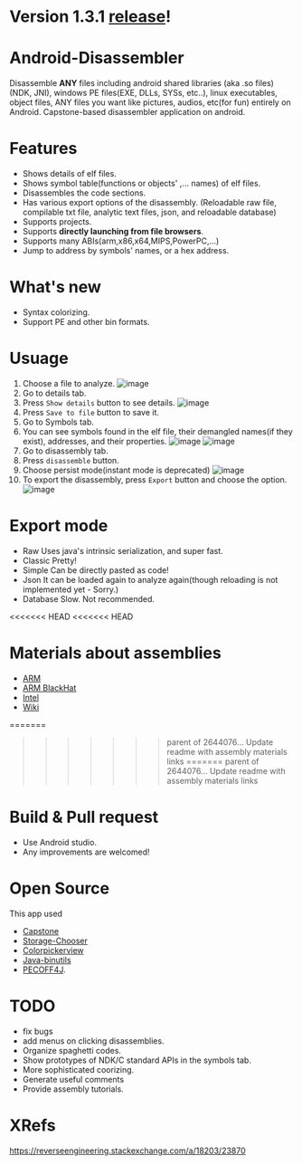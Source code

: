 # Version 1.3.1 [release](https://github.com/KYHSGeekCode/Android-Disassembler/releases)!

# Android-Disassembler
Disassemble **ANY** files including android shared libraries (aka .so files) (NDK, JNI), windows PE files(EXE, DLLs, SYSs, etc..), linux executables, object files, ANY files you want like pictures, audios, etc(for fun) entirely on Android. Capstone-based disassembler application on android.

# Features
- Shows details of elf files.
- Shows symbol table(functions or objects' ,... names) of elf files.
- Disassembles the code sections.
- Has various export options of the disassembly. (Reloadable raw file, compilable txt file, analytic text files, json, and  reloadable database)
- Supports projects.
- Supports **directly launching from file browsers**.
- Supports many ABIs(arm,x86,x64,MIPS,PowerPC,...)
- Jump to address by symbols' names, or a hex address.

# What's new
 - Syntax colorizing.
 - Support PE and other bin formats.
 
# Usuage
1. Choose a file to analyze.
![image](images/Screenshot_20181022-192706.png)
1. Go to details tab.
1. Press `Show details` button to see details.
![image](images/Screenshot_20181022-192953.png)
1. Press `Save to file` button to save it.
1. Go to Symbols tab.
1. You can see symbols found in the elf file, their demangled names(if they exist), addresses, and their properties.
![image](images/Screenshot_20181022-193032.png)
![image](images/Screenshot_20181022-193042.png)
1. Go to disassembly tab.
1. Press `disassemble` button.
1. Choose persist mode(instant mode is deprecated)
![image](images/Screenshot_20181113-230726.png)
1. To export the disassembly, press `Export` button and choose the option.
![image](images/Screenshot_20181022-193127.png)

# Export mode
 - Raw
Uses java's intrinsic serialization, and super fast.
 - Classic
Pretty!
 - Simple
Can be directly pasted as code!
 - Json
It can be loaded again to analyze again(though reloading is not implemented yet - Sorry.)
 - Database
Slow. Not recommended.

<<<<<<< HEAD
<<<<<<< HEAD
# Materials about assemblies
 - [ARM](https://www.google.co.kr/url?sa=t&source=web&rct=j&url=http://arantxa.ii.uam.es/~gdrivera/sed/docs/ARMBook.pdf&ved=2ahUKEwjagIuEzOTeAhXHvLwKHeWcCnYQFjAAegQIBBAB&usg=AOvVaw2WWago0qaeDy06z0pgVR3n)
 - [ARM BlackHat](https://www.google.com/url?q=https://www.blackhat.com/presentations/bh-europe-04/bh-eu-04-dehaas/bh-eu-04-dehaas.pdf&sa=U&ved=2ahUKEwjzg-OCg-3eAhUFT7wKHfXlABIQFjACegQIChAB&usg=AOvVaw0JFoqyycNHnqauD5yO6jIj)
 - [Intel](https://en.m.wikibooks.org/wiki/X86_Assembly)
 - [Wiki](https://github.com/KYHSGeekCode/Android-Disassembler/wiki)


=======
>>>>>>> parent of 2644076... Update readme with assembly materials links
=======
>>>>>>> parent of 2644076... Update readme with assembly materials links
# Build & Pull request
 - Use Android studio.
 - Any improvements are welcomed!

# Open Source
 This app used
 - [Capstone](https://github.com/aquynh/capstone) 
 - [Storage-Chooser](https://github.com/codekidX/storage-chooser)
 - [Colorpickerview](https://github.com/skydoves/ColorPickerView)
 - [Java-binutils](https://github.com/jawi/java-binutils)
 - [PECOFF4J](https://github.com/kichik/pecoff4j).


# TODO
 - fix bugs
 - add menus on clicking disassemblies.
 - Organize spaghetti codes.
 - Show prototypes of NDK/C standard APIs in the symbols tab.
 - More sophisticated coorizing.
 - Generate useful comments
 - Provide assembly tutorials.

# XRefs
https://reverseengineering.stackexchange.com/a/18203/23870